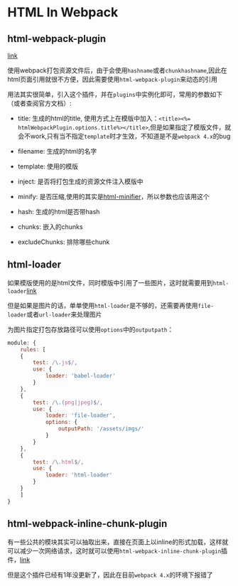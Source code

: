 # HTML In Webpack

## html-webpack-plugin
[link](https://www.npmjs.com/package/html-webpack-plugin)

使用webpack打包资源文件后，由于会使用`hashname`或者`chunkhashname`,因此在html页面引用就很不方便，因此需要使用`html-webpack-plugin`来动态的引用


用法其实很简单，引入这个插件，并在`plugins`中实例化即可，常用的参数如下（或者查阅官方文档）:

- title: 生成的html的title, 使用方式上在模版中加入：`<title><%= htmlWebpackPlugin.options.title%></title>`,但是如果指定了模版文件，就会不work,只有当不指定`template`时才生效，不知道是不是`webpack 4.x`的bug

- filename: 生成的html的名字

- template: 使用的模版

- inject: 是否将打包生成的资源文件注入模版中

- minify: 是否压缩,使用的其实是[html-minifier](https://github.com/kangax/html-minifier#options-quick-reference)，所以参数也应该用这个

- hash: 生成的html是否带hash

- chunks: 嵌入的chunks

- excludeChunks: 排除哪些chunk


## html-loader
如果模版使用的是html文件，同时模版中引用了一些图片，这时就需要用到`html-loader`[link](https://www.npmjs.com/package/html-loader)

但是如果是图片的话，单单使用`html-loader`是不够的，还需要再使用`file-loader`或者`url-loader`来处理图片

为图片指定打包存放路径可以使用`options`中的`outputpath`：
``` javascript
module: {
	rules: [
	{
		test: /\.js$/,
		use: {
			loader: 'babel-loader'
		}
	},
	{
		test: /\.(png|jpeg)$/,
		use: {
			loader: 'file-loader',
			options: {
				outputPath: '/assets/imgs/'
			}
		}
	},
	{
		test: /\.html$/,
		use: {
			loader: 'html-loader'
		}
	}
	]
}

```


## html-webpack-inline-chunk-plugin
有一些公共的模块其实可以抽取出来，直接在页面上以inline的形式加载，这样就可以减少一次网络请求，这时就可以使用`html-webpack-inline-chunk-plugin`插件，[link](https://www.npmjs.com/package/html-webpack-inline-chunk-plugin)

但是这个插件已经有1年没更新了，因此在目前`webpack 4.x`的环境下报错了


